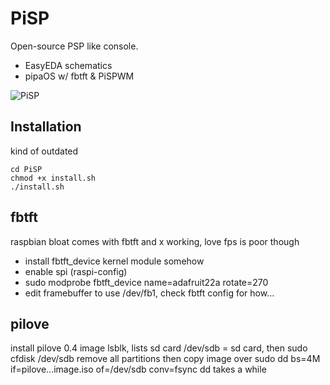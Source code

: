 # PiSP
Open-source PSP like console.

- EasyEDA schematics
- pipaOS w/ fbtft & PiSPWM

![PiSP](PiSP.gif)

## Installation
kind of outdated
```
cd PiSP
chmod +x install.sh
./install.sh
```

## fbtft
raspbian bloat comes with fbtft and x working, love fps is poor though

- install fbtft_device kernel module somehow
- enable spi (raspi-config)
- sudo modprobe fbtft_device name=adafruit22a rotate=270
- edit framebuffer to use /dev/fb1, check fbtft config for how...

## pilove
install pilove 0.4 image
lsblk, lists sd card
/dev/sdb = sd card, then
sudo cfdisk /dev/sdb
remove all partitions then copy image over
sudo dd bs=4M if=pilove...image.iso of=/dev/sdb conv=fsync
dd takes a while
